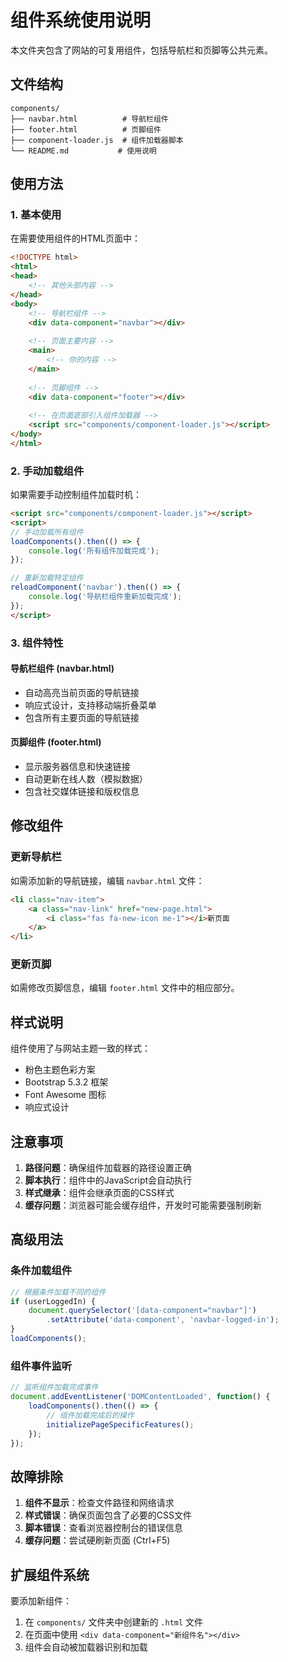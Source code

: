 # 组件系统使用说明

本文件夹包含了网站的可复用组件，包括导航栏和页脚等公共元素。

## 文件结构

```
components/
├── navbar.html          # 导航栏组件
├── footer.html          # 页脚组件
├── component-loader.js  # 组件加载器脚本
└── README.md           # 使用说明
```

## 使用方法

### 1. 基本使用

在需要使用组件的HTML页面中：

```html
<!DOCTYPE html>
<html>
<head>
    <!-- 其他头部内容 -->
</head>
<body>
    <!-- 导航栏组件 -->
    <div data-component="navbar"></div>
    
    <!-- 页面主要内容 -->
    <main>
        <!-- 你的内容 -->
    </main>
    
    <!-- 页脚组件 -->
    <div data-component="footer"></div>
    
    <!-- 在页面底部引入组件加载器 -->
    <script src="components/component-loader.js"></script>
</body>
</html>
```

### 2. 手动加载组件

如果需要手动控制组件加载时机：

```html
<script src="components/component-loader.js"></script>
<script>
// 手动加载所有组件
loadComponents().then(() => {
    console.log('所有组件加载完成');
});

// 重新加载特定组件
reloadComponent('navbar').then(() => {
    console.log('导航栏组件重新加载完成');
});
</script>
```

### 3. 组件特性

#### 导航栏组件 (navbar.html)
- 自动高亮当前页面的导航链接
- 响应式设计，支持移动端折叠菜单
- 包含所有主要页面的导航链接

#### 页脚组件 (footer.html)
- 显示服务器信息和快速链接
- 自动更新在线人数（模拟数据）
- 包含社交媒体链接和版权信息

## 修改组件

### 更新导航栏

如需添加新的导航链接，编辑 `navbar.html` 文件：

```html
<li class="nav-item">
    <a class="nav-link" href="new-page.html">
        <i class="fas fa-new-icon me-1"></i>新页面
    </a>
</li>
```

### 更新页脚

如需修改页脚信息，编辑 `footer.html` 文件中的相应部分。

## 样式说明

组件使用了与网站主题一致的样式：
- 粉色主题色彩方案
- Bootstrap 5.3.2 框架
- Font Awesome 图标
- 响应式设计

## 注意事项

1. **路径问题**：确保组件加载器的路径设置正确
2. **脚本执行**：组件中的JavaScript会自动执行
3. **样式继承**：组件会继承页面的CSS样式
4. **缓存问题**：浏览器可能会缓存组件，开发时可能需要强制刷新

## 高级用法

### 条件加载组件

```javascript
// 根据条件加载不同的组件
if (userLoggedIn) {
    document.querySelector('[data-component="navbar"]')
        .setAttribute('data-component', 'navbar-logged-in');
}
loadComponents();
```

### 组件事件监听

```javascript
// 监听组件加载完成事件
document.addEventListener('DOMContentLoaded', function() {
    loadComponents().then(() => {
        // 组件加载完成后的操作
        initializePageSpecificFeatures();
    });
});
```

## 故障排除

1. **组件不显示**：检查文件路径和网络请求
2. **样式错误**：确保页面包含了必要的CSS文件
3. **脚本错误**：查看浏览器控制台的错误信息
4. **缓存问题**：尝试硬刷新页面 (Ctrl+F5)

## 扩展组件系统

要添加新组件：

1. 在 `components/` 文件夹中创建新的 `.html` 文件
2. 在页面中使用 `<div data-component="新组件名"></div>`
3. 组件会自动被加载器识别和加载
